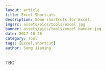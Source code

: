 ```yaml
---
layout: article
title: Excel Shortcuts
description: Some shortcuts for Excel.
imgsrc: assets/pics/tools/excel.jpg
banner: assets/pics/tools/excel_banner.jpg
date: 2017-10-28
category: Tool
tags: [Excel,shortcut]
author: Song Jiaming
---
```


TBC

